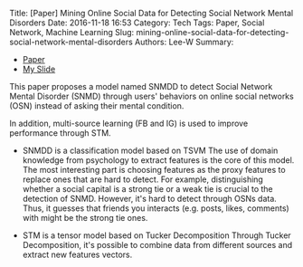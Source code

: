 Title: [Paper] Mining Online Social Data for Detecting Social Network Mental Disorders
Date: 2016-11-18 16:53
Category: Tech
Tags: Paper, Social Network, Machine Learning
Slug: mining-online-social-data-for-detecting-social-network-mental-disorders
Authors: Lee-W
Summary: 


- [Paper](http://www2016.net/proceedings/proceedings/p275.pdf)
- [My Slide](https://speakerdeck.com/leew/mining-online-social-data-for-detecting-social-network-mental-disorders)

This paper proposes a model named SNMDD to detect Social Network Mental Disorder (SNMD) through users' behaviors on online social networks (OSN) instead of asking their mental condition.

<!--more-->

In addition, multi-source learning (FB and IG) is used to improve performance through STM.

- SNMDD is a classification model based on TSVM
The use of domain knowledge from psychology to extract features is the core of this model.
The most interesting part is choosing features as the proxy features to replace ones that are hard to detect.
For example, distinguishing whether a social capital is a strong tie or a weak tie is crucial to the detection of SNMD. However, it's hard to detect through OSNs data. Thus, it guesses that friends you interacts (e.g. posts, likes, comments) with might be the strong tie ones.

- STM is a tensor model based on Tucker Decomposition
Through Tucker Decomposition, it's possible to combine data from different sources and extract new features vectors.